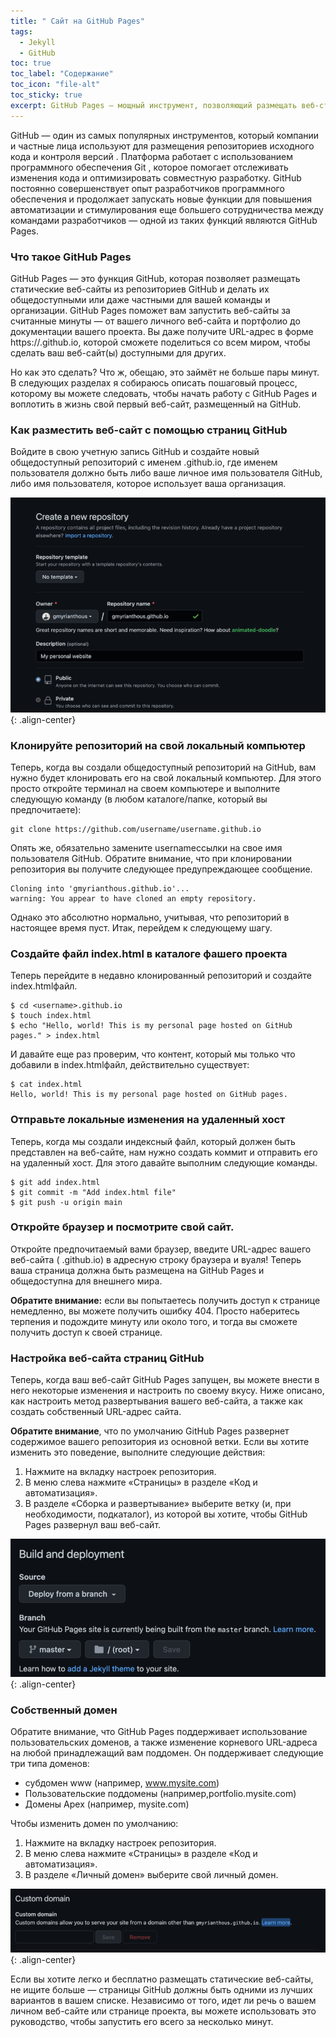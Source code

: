 ```yaml
---
title: " Сайт на GitHub Pages"
tags: 
  - Jekyll
  - GitHub
toc: true
toc_label: "Содержание"
toc_icon: "file-alt"
toc_sticky: true
excerpt: GitHub Pages — мощный инструмент, позволяющий размещать веб-страницы из репозиториев GitHub. Это руководство познакомит вас с его работой.
---
```


GitHub  — один из самых популярных инструментов, который компании и частные лица используют для размещения репозиториев исходного кода и контроля версий . Платформа работает с использованием программного обеспечения Git  , которое помогает отслеживать изменения кода и оптимизировать совместную разработку. GitHub постоянно совершенствует  опыт разработчиков программного обеспечения и продолжает запускать новые функции для повышения автоматизации и стимулирования еще большего сотрудничества между командами разработчиков — одной из таких функций являются GitHub Pages. 

### Что такое GitHub Pages
GitHub Pages — это функция GitHub, которая позволяет размещать статические веб-сайты из репозиториев GitHub и делать их общедоступными или даже частными для вашей команды и организации. GitHub Pages поможет вам запустить веб-сайты за считанные минуты — от вашего личного веб-сайта и портфолио до документации вашего проекта. Вы даже получите URL-адрес в форме https://.github.io, которой сможете поделиться со всем миром, чтобы сделать ваш веб-сайт(ы) доступными для других.

Но как это сделать? Что ж, обещаю, это займёт не больше пары минут. В следующих разделах я собираюсь описать пошаговый процесс, которому вы можете следовать, чтобы начать работу с GitHub Pages и воплотить в жизнь свой первый веб-сайт, размещенный на GitHub.

### Как разместить веб-сайт с помощью страниц GitHub

Войдите в свою учетную запись GitHub и создайте новый общедоступный репозиторий с именем <username>.github.io, где именем пользователя должно быть либо ваше личное имя пользователя GitHub, либо имя пользователя, которое использует ваша организация.

![image-center](/assets/images/github-pages-1.png){: .align-center}

### Клонируйте репозиторий на свой локальный компьютер

Теперь, когда вы создали общедоступный репозиторий на GitHub, вам нужно будет клонировать его на свой локальный компьютер. Для этого просто откройте терминал на своем компьютере и выполните следующую команду (в любом каталоге/папке, который вы предпочитаете):

```
git clone https://github.com/username/username.github.io
```

Опять же, обязательно замените usernameссылки на свое имя пользователя GitHub. Обратите внимание, что при клонировании репозитория вы получите следующее предупреждающее сообщение.

```
Cloning into 'gmyrianthous.github.io'...
warning: You appear to have cloned an empty repository.
```
Однако это абсолютно нормально, учитывая, что репозиторий в настоящее время пуст. Итак, перейдем к следующему шагу.

### Создайте файл index.html в каталоге фашего проекта

Теперь перейдите в недавно клонированный репозиторий и создайте index.htmlфайл.

```
$ cd <username>.github.io
$ touch index.html
$ echo "Hello, world! This is my personal page hosted on GitHub pages." > index.html
```
И давайте еще раз проверим, что контент, который мы только что добавили в index.htmlфайл, действительно существует:

```
$ cat index.html
Hello, world! This is my personal page hosted on GitHub pages.
```

### Отправьте локальные изменения на удаленный хост

Теперь, когда мы создали индексный файл, который должен быть представлен на веб-сайте, нам нужно создать коммит и отправить его на удаленный хост. Для этого давайте выполним следующие команды.

```
$ git add index.html
$ git commit -m "Add index.html file"
$ git push -u origin main
```

### Откройте браузер и посмотрите свой сайт.

Откройте предпочитаемый вами браузер, введите URL-адрес вашего веб-сайта ( <username>.github.io) в адресную строку браузера и вуаля! Теперь ваша страница должна быть размещена на GitHub Pages и общедоступна для внешнего мира.

<div class="notice--info" markdown="1">
<strong>Обратите внимание:</strong> если вы попытаетесь получить доступ к странице немедленно, вы можете получить ошибку 404. Просто наберитесь терпения и подождите минуту или около того, и тогда вы сможете получить доступ к своей странице.
</div>

### Настройка веб-сайта страниц GitHub

Теперь, когда ваш веб-сайт GitHub Pages запущен, вы можете внести в него некоторые изменения и настроить по своему вкусу. Ниже описано, как настроить метод развертывания вашего веб-сайта, а также как создать собственный URL-адрес сайта.

<div class="notice--info" markdown="1">
<strong>Обратите внимание</strong>, что по умолчанию GitHub Pages развернет содержимое вашего репозитория из основной ветки. Если вы хотите изменить это поведение, выполните следующие действия:
</div>

1. Нажмите на вкладку настроек репозитория.
2. В меню слева нажмите «Страницы» в разделе «Код и автоматизация».
3. В разделе «Сборка и развертывание» выберите ветку (и, при необходимости, подкаталог), из которой вы хотите, чтобы GitHub Pages развернул ваш веб-сайт.

![image-center](/assets/images/github-pages-3.png){: .align-center}

### Собственный домен

Обратите внимание, что GitHub Pages поддерживает использование пользовательских доменов, а также изменение корневого URL-адреса на любой принадлежащий вам поддомен. Он поддерживает следующие три типа доменов:

- субдомен www (например, www.mysite.com)
- Пользовательские поддомены (например,portfolio.mysite.com)
- Домены Apex (например, mysite.com)

Чтобы изменить домен по умолчанию:

1. Нажмите на вкладку настроек репозитория.
2. В меню слева нажмите «Страницы» в разделе «Код и автоматизация».
3. В разделе «Личный домен» выберите свой личный домен.

![image-center](/assets/images/github-pages-4.png){: .align-center}

Если вы хотите легко и бесплатно размещать статические веб-сайты, не ищите больше — страницы GitHub должны быть одними из лучших вариантов в вашем списке. Независимо от того, идет ли речь о вашем личном веб-сайте или странице проекта, вы можете использовать это руководство, чтобы запустить его всего за несколько минут.
